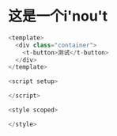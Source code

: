 # 这是一个i'nou't

<script setup>
  import demo1 from './demo1.vue'
  // import demo2 from './demo2.vue'
</script>
<demo1></demo1>
```js
<template>
  <div class="container">
    <t-button>测试</t-button>
  </div>
</template>

<script setup>

</script>

<style scoped>

</style>

```
<!-- <demo2></demo2> -->